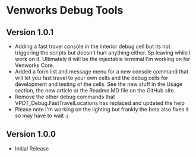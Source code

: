 # Venworks Debug Tools

## Version 1.0.1
* Adding a fast travel console in the interior debug cell but its not triggering the scripts but doesn't hurt anything either. Sp leaving while I work on it. Ultimately it will be the injectable terminal I'm working on for Venworks Core. 
* Added a form list and message menu for a new console command that will let you fast travel to your own cells and the debug cells for development and testing of the cells. See the new stuff in the Usage section, the new article or the Readme.MD file on the GitHub site. 
* Remove the other debug commands that VPDT_Debug.FastTravelLocations has replaced and updated the help
* Please note I'm working on the lighting but frankly the beta also fixes it so may have to wait :/ 

## Version 1.0.0
* Initial Release
